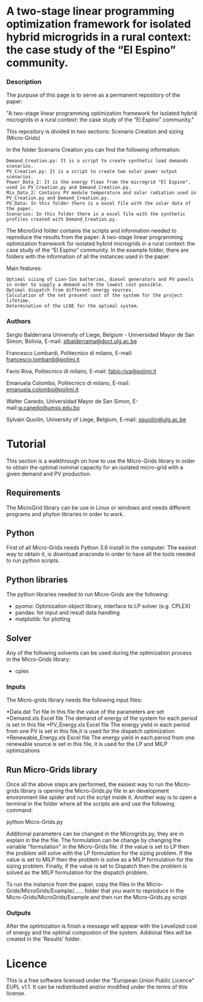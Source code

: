 A two-stage linear programming optimization framework for isolated hybrid microgrids in a rural context: the case study of the “El Espino” community.
========================

### Description

The purpuse of this page is to serve as a permanent repository of the paper:

"A two-stage linear programming optimization framework for isolated hybrid microgrids in a rural context: the case study of the “El Espino” community." 

This repository is divided in two sections:
	Scenario Creation 
	and sizing (Micro-Grids)


In the folder Scenario Creation you can find the following information:

	Demand_Creation.py: It is a script to create synthetic load demands scenarios.
	PV_Creation.py: It is a script to create two solar power output scenarios.
	Power_Data_2: It is the energy flows from the microgrid "El Espino", used in PV_Creation.py and Demand_Creation.py.
	Mix_Data_2: Contains PV module temperature and solar radiation used in PV_Creation.py and Demand_Creation.py. 
	PV_Data: In this folder there is a excel file with the solar data of the paper.
	Scenarios: In this folder there is a excel file with the synthetic profiles created with Demand_Creation.py.


The MicroGrid folder contains the scripts and information needed to reproduce the results from the paper: A two-stage linear programming optimization framework for isolated hybrid microgrids in a rural context: the case study of the “El Espino” community. In the example folder, there are folders with the information of all the instances used in the paper.

Main features:

    Optimal sizing of Lion-Ion batteries, diesel generators and PV panels in order to supply a demand with the lowest cost possible.
    Optimal dispatch from different energy sources.
    Calculation of the net present cost of the system for the project lifetime.
    Determination of the LCOE for the optimal system.


### Authors

Sergio Balderrana
University of Liege, Belgium - Universidad Mayor de San Simon, Bolivia,
E-mail: slbalderrama@doct.ulg.ac.be

Francesco Lombardi,
Politecnico di milano,
E-mail: francesco.lombardi@polimi.it

Favio Riva,
Politecnico di milano,
E-mail: fabio.riva@polimi.it

Emanuela Colombo,
Politecnico di milano,
E-mail: emanuela.colombo@polimi.it

Walter Canedo,
Universidad Mayor de San Simon,
E-mail:w.canedo@umss.edu.bo 

Sylvain Quoilin,
University of Liege, Belgium,
E-mail: squoilin@ulg.ac.be 
 

Tutorial
========

This section is a walkthrough on how to use the Micro-Grids library in order to obtain the optimal nominal capacity for an isolated micro-grid with a given demand and PV production.

Requirements
------------

The MicroGrid library can be use in Linux or windows and needs different programs and phyton libraries in order to work. 

Python
------------

First of all Micro-Grids needs Python 3.6 install in the computer. The easiest way to obtain it, is download anaconda in order to have all the tools needed to run python scripts.

Python libraries
----------------
 
The python libraries needed to run Micro-Grids are the following:

* pyomo: Optimization object library, interface to LP solver (e.g. CPLEX)
* pandas: for input and result data handling 
* matplotlib: for plotting

Solver
------

Any of the following solvents can be used during the optimization  process in the Micro-Grids library:

* cplex

### Inputs


The Micro-grids library needs the following input files:

*Data.dat                         Txt file 	In this file the value of the parameters are set
*Demand.xls			 Excel file	The demand of energy of the system for each period is set in this file
*PV_Energy.xls			 Excel file	The energy yield in each period from one PV is set in this file,it is used for the dispatch optimization			
*Renewable_Energy.xls		 Excel file	The energy yield in each period from one renewable source is set in this file, it is used for the LP and MILP optimizations	


Run Micro-Grids library
-----------------------

Once all the above steps are performed, the easiest way to run the Micro-grids library is opening the Micro-Grids.py file in an development environment like spider and run the script inside it. Another way is to open a terminal in the folder where all the scripts are and use the following command:

python Micro-Grids.py

Additional parameters can be changed in the Microgrids.py, they are in explain in the the file. The formulation can be change by changing the variable "formulation" in the Micro-Grids file. if the value is set to LP then the problem will solve with the LP formulation for the sizing problem. If the value is set to MILP then the problem is solve as a MILP formulation for the sizing problem. Finally, if the value is set to  Dispatch then the problem is solved as the  MILP formulation for the dispatch problem.

To run the instance from the paper, copy the files in the Micro-Grids/MicroGrids/Example/...... folder that you want to reproduce  in the Micro-Grids/MicroGrids/Example and then run the Micro-Grids.py script.

### Outputs


After the optimization is finish a message will appear with the Levelized cost of energy and the optimal compostion of the system. Addional files will be created in the 'Results' folder.

Licence
=======
This is a free software licensed under the “European Union Public Licence" EUPL v1.1. It 
can be redistributed and/or modified under the terms of this license.

